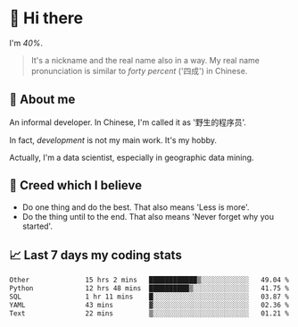 # 👋 Hi there

I'm *40%*.

> It's a nickname and the real name also in a way.
> My real name pronunciation is similar to *forty percent* ('四成') in Chinese.

## :speech_balloon: About me

An informal developer. In Chinese, I'm called it as '野生的程序员'.

In fact, _development_ is not my main work. It's my hobby.

Actually, I'm a data scientist, especially in geographic data mining.

## :see_no_evil: Creed which I believe

- Do one thing and do the best. That also means 'Less is more'.
- Do the thing until to the end. That also means 'Never forget why you started'.

## :chart_with_upwards_trend: Last 7 days my coding stats

<!--START_SECTION:waka-->

```txt
Other              15 hrs 2 mins   ████████████▒░░░░░░░░░░░░   49.04 %
Python             12 hrs 48 mins  ██████████▒░░░░░░░░░░░░░░   41.75 %
SQL                1 hr 11 mins    █░░░░░░░░░░░░░░░░░░░░░░░░   03.87 %
YAML               43 mins         ▓░░░░░░░░░░░░░░░░░░░░░░░░   02.36 %
Text               22 mins         ▒░░░░░░░░░░░░░░░░░░░░░░░░   01.21 %
```

<!--END_SECTION:waka-->
